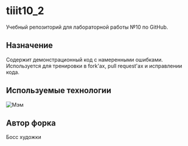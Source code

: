 # tiiit10_2

Учебный репозиторий для лабораторной работы №10 по GitHub.

## Назначение
Содержит демонстрационный код с намеренными ошибками.  
Используется для тренировки в fork'ах, pull request'ах и исправлении кода.

## Используемые технологии
![Мэм](https://sun1-22.userapi.com/impg/8uMp6_HS5mi3WM_Oxe88pWKAWrcVqj5AkJqyqA/qOkdqkpwfQo.jpg?size=480x360&quality=96&sign=5d915b216868a53cccc78e092a5b308a&type=album)

## Автор форка
Босс художки
